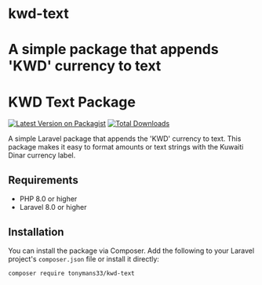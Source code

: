 # kwd-text
A simple package that appends 'KWD' currency to text
=======
# KWD Text Package

[![Latest Version on Packagist](https://img.shields.io/packagist/v/websight/kwd-text.svg?style=flat-square)](https://packagist.org/packages/websight/kwd-text)
[![Total Downloads](https://img.shields.io/packagist/dt/websight/kwd-text.svg?style=flat-square)](https://packagist.org/packages/websight/kwd-text)

A simple Laravel package that appends the 'KWD' currency to text. This package makes it easy to format amounts or text strings with the Kuwaiti Dinar currency label.

## Requirements

- PHP 8.0 or higher
- Laravel 8.0 or higher

## Installation

You can install the package via Composer. Add the following to your Laravel project's `composer.json` file or install it directly:

```bash
composer require tonymans33/kwd-text
